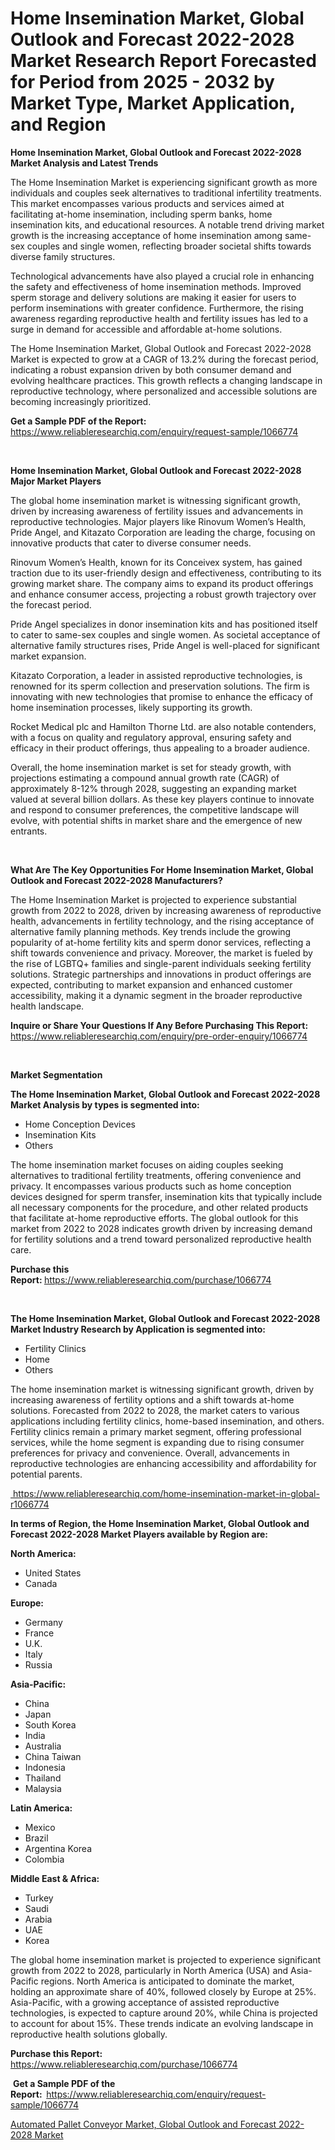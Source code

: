 <p><h1>Home Insemination Market, Global Outlook and Forecast 2022-2028 Market Research Report Forecasted for Period from 2025 -  2032 by Market Type, Market Application, and Region</h1></p><p><strong>Home Insemination Market, Global Outlook and Forecast 2022-2028 Market Analysis and Latest Trends</strong></p>
<p><p>The Home Insemination Market is experiencing significant growth as more individuals and couples seek alternatives to traditional infertility treatments. This market encompasses various products and services aimed at facilitating at-home insemination, including sperm banks, home insemination kits, and educational resources. A notable trend driving market growth is the increasing acceptance of home insemination among same-sex couples and single women, reflecting broader societal shifts towards diverse family structures.</p><p>Technological advancements have also played a crucial role in enhancing the safety and effectiveness of home insemination methods. Improved sperm storage and delivery solutions are making it easier for users to perform inseminations with greater confidence. Furthermore, the rising awareness regarding reproductive health and fertility issues has led to a surge in demand for accessible and affordable at-home solutions.</p><p>The Home Insemination Market, Global Outlook and Forecast 2022-2028 Market is expected to grow at a CAGR of 13.2% during the forecast period, indicating a robust expansion driven by both consumer demand and evolving healthcare practices. This growth reflects a changing landscape in reproductive technology, where personalized and accessible solutions are becoming increasingly prioritized.</p></p>
<p><strong>Get a Sample PDF of the Report:&nbsp;</strong> <a href="https://www.reliableresearchiq.com/enquiry/request-sample/1066774?utm_campaign=2336&utm_medium=2&utm_source=Github&utm_content=ia&utm_term=21032025&utm_id=home-insemination-market-global-outlook-and-forecast-2022-2028">https://www.reliableresearchiq.com/enquiry/request-sample/1066774</a></p>
<p>&nbsp;</p>
<p><strong>Home Insemination Market, Global Outlook and Forecast 2022-2028 Major Market Players</strong></p>
<p><p>The global home insemination market is witnessing significant growth, driven by increasing awareness of fertility issues and advancements in reproductive technologies. Major players like Rinovum Women’s Health, Pride Angel, and Kitazato Corporation are leading the charge, focusing on innovative products that cater to diverse consumer needs. </p><p>Rinovum Women’s Health, known for its Conceivex system, has gained traction due to its user-friendly design and effectiveness, contributing to its growing market share. The company aims to expand its product offerings and enhance consumer access, projecting a robust growth trajectory over the forecast period.</p><p>Pride Angel specializes in donor insemination kits and has positioned itself to cater to same-sex couples and single women. As societal acceptance of alternative family structures rises, Pride Angel is well-placed for significant market expansion. </p><p>Kitazato Corporation, a leader in assisted reproductive technologies, is renowned for its sperm collection and preservation solutions. The firm is innovating with new technologies that promise to enhance the efficacy of home insemination processes, likely supporting its growth.</p><p>Rocket Medical plc and Hamilton Thorne Ltd. are also notable contenders, with a focus on quality and regulatory approval, ensuring safety and efficacy in their product offerings, thus appealing to a broader audience.</p><p>Overall, the home insemination market is set for steady growth, with projections estimating a compound annual growth rate (CAGR) of approximately 8-12% through 2028, suggesting an expanding market valued at several billion dollars. As these key players continue to innovate and respond to consumer preferences, the competitive landscape will evolve, with potential shifts in market share and the emergence of new entrants.</p></p>
<p>&nbsp;</p>
<p><strong>What Are The Key Opportunities For Home Insemination Market, Global Outlook and Forecast 2022-2028 Manufacturers?</strong></p>
<p><p>The Home Insemination Market is projected to experience substantial growth from 2022 to 2028, driven by increasing awareness of reproductive health, advancements in fertility technology, and the rising acceptance of alternative family planning methods. Key trends include the growing popularity of at-home fertility kits and sperm donor services, reflecting a shift towards convenience and privacy. Moreover, the market is fueled by the rise of LGBTQ+ families and single-parent individuals seeking fertility solutions. Strategic partnerships and innovations in product offerings are expected, contributing to market expansion and enhanced customer accessibility, making it a dynamic segment in the broader reproductive health landscape.</p></p>
<p><strong>Inquire or Share Your Questions If Any Before Purchasing This Report:</strong> <a href="https://www.reliableresearchiq.com/enquiry/pre-order-enquiry/1066774?utm_campaign=2336&utm_medium=2&utm_source=Github&utm_content=ia&utm_term=21032025&utm_id=home-insemination-market-global-outlook-and-forecast-2022-2028">https://www.reliableresearchiq.com/enquiry/pre-order-enquiry/1066774</a></p>
<p>&nbsp;</p>
<p><strong>Market Segmentation</strong></p>
<p><strong>The Home Insemination Market, Global Outlook and Forecast 2022-2028 Market Analysis by types is segmented into:</strong></p>
<p><ul><li>Home Conception Devices</li><li>Insemination Kits</li><li>Others</li></ul></p>
<p><p>The home insemination market focuses on aiding couples seeking alternatives to traditional fertility treatments, offering convenience and privacy. It encompasses various products such as home conception devices designed for sperm transfer, insemination kits that typically include all necessary components for the procedure, and other related products that facilitate at-home reproductive efforts. The global outlook for this market from 2022 to 2028 indicates growth driven by increasing demand for fertility solutions and a trend toward personalized reproductive health care.</p></p>
<p><strong>Purchase this Report:&nbsp;</strong><a href="https://www.reliableresearchiq.com/purchase/1066774?utm_campaign=2336&utm_medium=2&utm_source=Github&utm_content=ia&utm_term=21032025&utm_id=home-insemination-market-global-outlook-and-forecast-2022-2028">https://www.reliableresearchiq.com/purchase/1066774</a></p>
<p>&nbsp;</p>
<p><strong>The Home Insemination Market, Global Outlook and Forecast 2022-2028 Market Industry Research by Application is segmented into:</strong></p>
<p><ul><li>Fertility Clinics</li><li>Home</li><li>Others</li></ul></p>
<p><p>The home insemination market is witnessing significant growth, driven by increasing awareness of fertility options and a shift towards at-home solutions. Forecasted from 2022 to 2028, the market caters to various applications including fertility clinics, home-based insemination, and others. Fertility clinics remain a primary market segment, offering professional services, while the home segment is expanding due to rising consumer preferences for privacy and convenience. Overall, advancements in reproductive technologies are enhancing accessibility and affordability for potential parents.</p></p>
<p><a href="https://www.reliableresearchiq.com/home-insemination-market-in-global-r1066774?utm_campaign=2336&utm_medium=2&utm_source=Github&utm_content=ia&utm_term=21032025&utm_id=home-insemination-market-global-outlook-and-forecast-2022-2028">&nbsp;https://www.reliableresearchiq.com/home-insemination-market-in-global-r1066774</a></p>
<p><strong>In terms of Region, the Home Insemination Market, Global Outlook and Forecast 2022-2028 Market Players available by Region are:</strong></p>
<p>
    <p> <strong> North America: </strong>
        <ul>
            <li>United States</li>
            <li>Canada</li>
        </ul>
        </p> 
    <p> <strong> Europe: </strong>
        <ul>
            <li>Germany</li>
            <li>France</li>
            <li>U.K.</li>
            <li>Italy</li>
            <li>Russia</li>
        </ul>
        </p> 
    <p> <strong> Asia-Pacific: </strong>
        <ul>
            <li>China</li>
            <li>Japan</li>
            <li>South Korea</li>
            <li>India</li>
            <li>Australia</li>
            <li>China Taiwan</li>
            <li>Indonesia</li>
            <li>Thailand</li>
            <li>Malaysia</li>
        </ul>
        </p> 
    <p> <strong> Latin America: </strong>
        <ul>
            <li>Mexico</li>
            <li>Brazil</li>
            <li>Argentina Korea</li>
            <li>Colombia</li>
        </ul>
        </p> 
    <p> <strong> Middle East & Africa: </strong>
        <ul>
            <li>Turkey</li>
            <li>Saudi</li>
            <li>Arabia</li>
            <li>UAE</li>
            <li>Korea</li>
        </ul>
    </p>
    </p>
<p><p>The global home insemination market is projected to experience significant growth from 2022 to 2028, particularly in North America (USA) and Asia-Pacific regions. North America is anticipated to dominate the market, holding an approximate share of 40%, followed closely by Europe at 25%. Asia-Pacific, with a growing acceptance of assisted reproductive technologies, is expected to capture around 20%, while China is projected to account for about 15%. These trends indicate an evolving landscape in reproductive health solutions globally.</p></p>
<p><strong>Purchase this Report: </strong><a href="https://www.reliableresearchiq.com/purchase/1066774?utm_campaign=2336&utm_medium=2&utm_source=Github&utm_content=ia&utm_term=21032025&utm_id=home-insemination-market-global-outlook-and-forecast-2022-2028">https://www.reliableresearchiq.com/purchase/1066774</a></p>
<p>&nbsp;<strong>Get a Sample PDF of the Report:&nbsp;&nbsp;</strong><a href="https://www.reliableresearchiq.com/enquiry/request-sample/1066774?utm_campaign=2336&utm_medium=2&utm_source=Github&utm_content=ia&utm_term=21032025&utm_id=home-insemination-market-global-outlook-and-forecast-2022-2028">https://www.reliableresearchiq.com/enquiry/request-sample/1066774</a></p>
<p><strong></strong></p>
<p><p><a href="https://github.com/saoneubeh8/Market-Research-Report-List-1/blob/main/automated-pallet-conveyor-market-global-outlook-and-forecast-2022-2028-market.md?utm_campaign=2336&utm_medium=2&utm_source=Github&utm_content=ia&utm_term=21032025&utm_id=home-insemination-market-global-outlook-and-forecast-2022-2028">Automated Pallet Conveyor Market, Global Outlook and Forecast 2022-2028 Market</a></p></p>